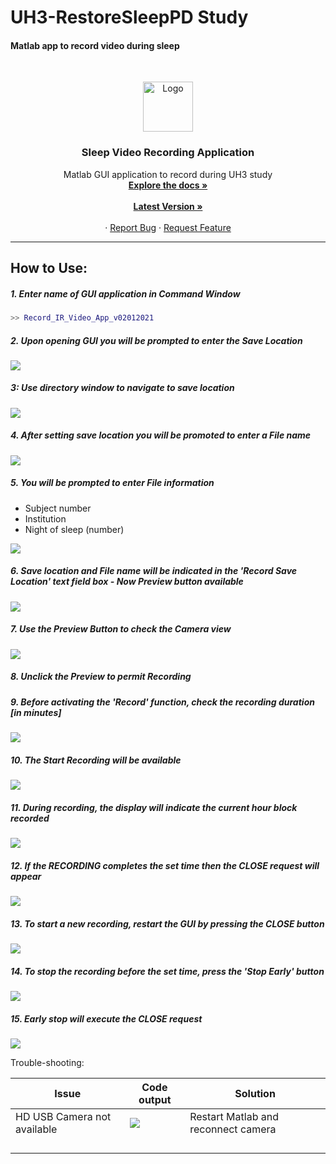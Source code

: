 # UH3-RestoreSleepPD Study

#### Matlab app to record video during sleep

<!-- PROJECT LOGO -->
<br />

<p align="center">
  <a href="https://github.com/UH3-RestoreSleepPD/SleepVideoRecord">
    <img src="Images_RM/sleepBrain.png" alt="Logo" width="80" height="80">
  </a>

  <h3 align="center">Sleep Video Recording Application</h3>

  <p align="center">
    Matlab GUI application to record during UH3 study
    <br />
    <a href="https://github.com/UH3-RestoreSleepPD/SleepVideoRecord"><strong>Explore the docs »</strong></a>
    <br />
    <br />
      <a href="https://github.com/UH3-RestoreSleepPD/SleepVideoRecord/tree/main/SleepVideoGUI_Code/Record_IR_Video_App_v02012021.mlapp"><strong>Latest Version »</strong></a>
    <br />
    <br />
    ·
    <a href="https://github.com/UH3-RestoreSleepPD/SleepVideoRecord/issues">Report Bug</a>
    ·
    <a href="https://github.com/UH3-RestoreSleepPD/SleepVideoRecord/issues">Request Feature</a>
  </p>

</p>

------

## How to Use:

##### 1. Enter name of GUI application in Command Window

```matlab
>> Record_IR_Video_App_v02012021
```

##### 2. Upon opening GUI you will be prompted to enter the Save Location

![](Images_RM2/screen1.png)

##### 3: Use directory window to navigate to save location

![](Images_RM2/screen2.png)

##### 4. After setting save location you will be promoted to enter a File name

![](Images_RM2/screen3.png)

##### 5. You will be prompted to enter File information

- Subject number 
- Institution
- Night of sleep (number)

![](Images_RM2/screen4.png)

##### 6. Save location and File name will be indicated in the 'Record Save Location' text field box - Now Preview button available

![](Images_RM2/screen5.png)

##### 7. Use the Preview Button to check the Camera view

![](Images_RM2/screen6.png)

##### 8. Unclick the Preview to permit Recording

##### 9. Before activating the 'Record' function, check the recording duration [in minutes]

![](Images_RM2/screen7.png)

##### 10. The Start Recording will be available

![](Images_RM2/screen8.png)

##### 11. During recording, the display will indicate the current hour block recorded

![](Images_RM2/screen9.png)

##### 12. If the RECORDING completes the set time then the CLOSE request will appear

![](Images_RM2/screen10.png)

##### 13. To start a new recording, restart the GUI by pressing the CLOSE button

![](Images_RM2/screen11.png)

##### 14. To stop the recording before the set time, press the 'Stop Early' button

![](Images_RM2/screen12.png)

##### 15. Early stop will execute the CLOSE request

![](Images_RM2/screen11.png)

Trouble-shooting:

| Issue                       | Code output                                                  | Solution                            |
| --------------------------- | ------------------------------------------------------------ | ----------------------------------- |
| HD USB Camera not available | ![](Images_RM/troubleshooting1a.png)                         | Restart Matlab and reconnect camera |
|                             |                                                              |                                     |
|                             |                                                              |                                     |
|                             |                                                              |                                     |
|                             |                                                              |                                     |

